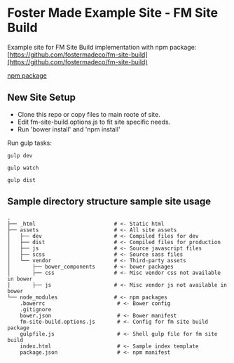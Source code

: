 # Foster Made Example Site - FM Site Build

Example site for FM Site Build implementation with npm package:
[https://github.com/fostermadeco/fm-site-build](https://github.com/fostermadeco/fm-site-build)

[npm package](https://www.npmjs.com/package/fm-site-build)

## New Site Setup

* Clone this repo or copy files to main roote of site.
* Edit fm-site-build.options.js to fit site specific needs.
* Run 'bower install' and 'npm install'

Run gulp tasks:

```
gulp dev

gulp watch

gulp dist
```

## Sample directory structure sample site usage

```
.
├── _html                         # <- Static html
├── assets                        # <- All site assets
│   ├── dev                       # <- Compiled files for dev
│   ├── dist                      # <- Compiled files for production
│   ├── js                        # <- Source javascript files
│   ├── scss                      # <- Source sass files
│   └── vendor                    # <- Third-party assets
│       ├── bower_components      # <- bower packages
│       ├── css                   # <- Misc vendor css not available in bower
│       ├── js                    # <- Misc vendor js not available in bower
└── node_modules                  # <- npm packages
    .bowerrc                       # <- Bower config
    .gitignore                     
    bower.json                     # <- Bower manifest
    fm-site-build.options.js       # <- Config for fm site build package
    gulpfile.js                    # <- Shell gulp file for fm site build
    index.html                     # <- Sample index template
    package.json                   # <- npm manifest
```